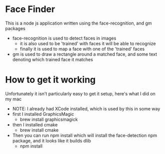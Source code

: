 # Face Finder
This is a node js application written using the face-recognition, and gm packages
* face-recognition is used to detect faces in images
  * it is also used to be 'trained' with faces it will be able to recognize
  * finally it is used to map a face with one of the 'trained' faces
* gm is used to draw a rectangle around a matched face, and some text denoting which trained face it matches

# How to get it working
Unfortunately it isn't particularly easy to get it setup, here's what I did on my mac
* NOTE: I already had XCode installed, which is used by this in some way
* first I installed GraphicsMagic
  * brew install graphicsmagick
* then I installed cmake
  * brew install cmake
* Then you can run npm install which will install the face-detection npm package, and it looks like it builds dlib
  * npm install
